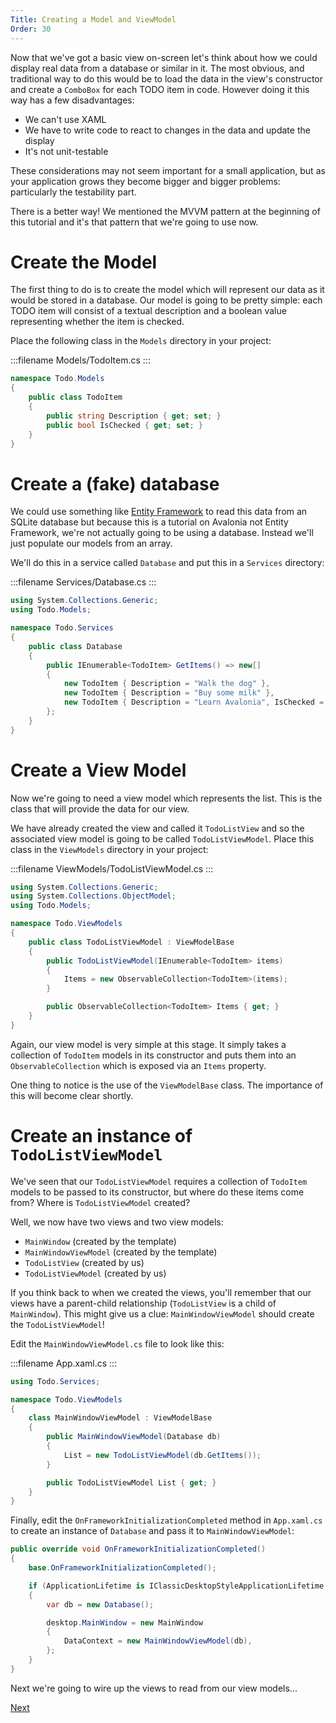 ```yaml
---
Title: Creating a Model and ViewModel
Order: 30
---
```


Now that we've got a basic view on-screen let's think about how we could display real data from a
database or similar in it. The most obvious, and traditional way to do this would be to load the
data in the view's constructor and create a `ComboBox` for each TODO item in code. However doing
it this way has a few disadvantages:

- We can't use XAML
- We have to write code to react to changes in the data and update the display
- It's not unit-testable

These considerations may not seem important for a small application, but as your application grows
they become bigger and bigger problems: particularly the testability part.

There is a better way! We mentioned the MVVM pattern at the beginning of this tutorial and it's
that pattern that we're going to use now.

# Create the Model

The first thing to do is to create the model which will represent our data as it would be stored
in a database. Our model is going to be pretty simple: each TODO item will consist of a textual
description and a boolean value representing whether the item is checked.

Place the following class in the `Models` directory in your project:

:::filename
Models/TodoItem.cs
:::
```csharp
namespace Todo.Models
{
    public class TodoItem
    {
        public string Description { get; set; }
        public bool IsChecked { get; set; }
    }
}
```

# Create a (fake) database

We could use something like
[Entity Framework](https://docs.microsoft.com/en-us/ef/core/get-started/netcore/new-db-sqlite)
to read this data from an SQLite database but because this is a tutorial on Avalonia not Entity
Framework, we're not actually going to be using a database. Instead we'll just populate our
models from an array.

We'll do this in a service called `Database` and put this in a `Services` directory:

:::filename
Services/Database.cs
:::
```csharp
using System.Collections.Generic;
using Todo.Models;

namespace Todo.Services
{
    public class Database
    {
        public IEnumerable<TodoItem> GetItems() => new[]
        {
            new TodoItem { Description = "Walk the dog" },
            new TodoItem { Description = "Buy some milk" },
            new TodoItem { Description = "Learn Avalonia", IsChecked = true },
        };
    }
}
```

# Create a View Model

Now we're going to need a view model which represents the list. This is the class that will provide
the data for our view.

We have already created the view and called it `TodoListView` and so the associated view model is
going to be called `TodoListViewModel`. Place this class in the `ViewModels` directory in your
project:

:::filename
ViewModels/TodoListViewModel.cs
:::
```csharp
using System.Collections.Generic;
using System.Collections.ObjectModel;
using Todo.Models;

namespace Todo.ViewModels
{
    public class TodoListViewModel : ViewModelBase
    {
        public TodoListViewModel(IEnumerable<TodoItem> items)
        {
            Items = new ObservableCollection<TodoItem>(items);
        }

        public ObservableCollection<TodoItem> Items { get; }
    }
}
```

Again, our view model is very simple at this stage. It simply takes a collection of `TodoItem`
models in its constructor and puts them into an `ObservableCollection` which is exposed via an
`Items` property.

One thing to notice is the use of the `ViewModelBase` class. The importance of this will become
clear shortly.

# Create an instance of `TodoListViewModel`

We've seen that our `TodoListViewModel` requires a collection of `TodoItem` models to be passed
to its constructor, but where do these items come from? Where is `TodoListViewModel` created?

Well, we now have two views and two view models:

- `MainWindow` (created by the template)
- `MainWindowViewModel` (created by the template)
- `TodoListView` (created by us)
- `TodoListViewModel` (created by us)

If you think back to when we created the views, you'll remember that our views have a parent-child
relationship (`TodoListView` is a child of `MainWindow`). This might give us a clue: 
`MainWindowViewModel` should create the `TodoListViewModel`!

Edit the `MainWindowViewModel.cs` file to look like this:

:::filename
App.xaml.cs
:::
```csharp
using Todo.Services;

namespace Todo.ViewModels
{
    class MainWindowViewModel : ViewModelBase
    {
        public MainWindowViewModel(Database db)
        {
            List = new TodoListViewModel(db.GetItems());
        }

        public TodoListViewModel List { get; }
    }
}
```

Finally, edit the `OnFrameworkInitializationCompleted` method in `App.xaml.cs` to create an instance
of `Database` and pass it to `MainWindowViewModel`:

```csharp
public override void OnFrameworkInitializationCompleted()
{
    base.OnFrameworkInitializationCompleted();

    if (ApplicationLifetime is IClassicDesktopStyleApplicationLifetime desktop)
    {
        var db = new Database();

        desktop.MainWindow = new MainWindow
        {
            DataContext = new MainWindowViewModel(db),
        };
    }
}
```

Next we're going to wire up the views to read from our view models...

<a class="btn btn-primary" role="button" href="wiring-up-views">
    Next
</a>
